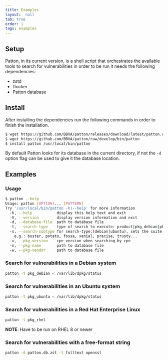 ```yaml
---
title: Examples
layout:  null
tab: true
order: 1
tags: examples
---
```


## Setup

Patton, in its current version, is a shell script that orchestrates the
available tools to search for vulnerabilities in order to be run it needs the
following dependencies:

- zstd
- Docker
- Patton database

## Install

After installing the dependencies run the following commands in order to finish
the installation.

```bash
$ wget https://github.com/BBVA/patton/releases/download/latest/patton.db.zst
$ wget https://github.com/BBVA/patton/raw/develop/bin/patton
$ install patton /usr/local/bin/patton
```

By default Patton looks for its database in the current directory, if not the
`-d` option flag can be used to give it the database location.

## Examples

### Usage

```bash
$ patton --help
Usage: patton [OPTION]... [PATTERN]
Try '/usr/local/bin/patton -h|--help' for more information
  -h, --help           display this help text and exit
  -V, --version        display version information and exit
  -d, --database-file  path to database file
  -t, --search-type    type of search to execute: product|pkg_debian|pkg_ubuntu|fulltext
  -s, --search-subtype for search-type:(debian|ubuntu), sets the suite
    e.g.: buster, potato, fossa, xenial, precise, trusty...
  -v, --pkg-version    cpe version when searching by cpe
  -n, --pkg-name       path to database file
  -w, --pkg-vendor     path to database file
```

### Search for vulnerabilities in a Debian system

```bash
patton -t pkg_debian < /var/lib/dpkg/status
```

### Search for vulnerabilities in an Ubuntu system

```bash
patton -t pkg_ubuntu < /var/lib/dpkg/status
```

### Search for vulnerabilities in a Red Hat Enterprise Linux

```bash
patton -t pkg_rhel
```

**NOTE**: Have to be run on RHEL 8 or newer

### Search for vulnerabilities with a free-format string

```bash
patton -d patton.db.zst -t fulltext openssl
```

